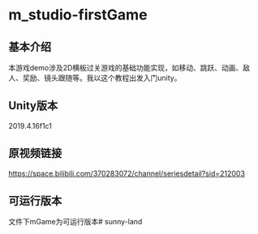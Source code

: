 # m_studio-firstGame

## 基本介绍

本游戏demo涉及2D横板过关游戏的基础功能实现，如移动、跳跃、动画、敌人、奖励、镜头跟随等。我以这个教程出发入门unity。

## Unity版本

2019.4.16f1c1

## 原视频链接

https://space.bilibili.com/370283072/channel/seriesdetail?sid=212003

## 可运行版本

文件下mGame为可运行版本# sunny-land
